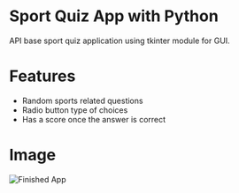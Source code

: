 # Sport Quiz App with Python
API base sport quiz application using tkinter module for GUI.

# Features
* Random sports related questions
* Radio button type of choices
* Has a score once the answer is correct

# Image
![Finished App](images/pic.JPG)
